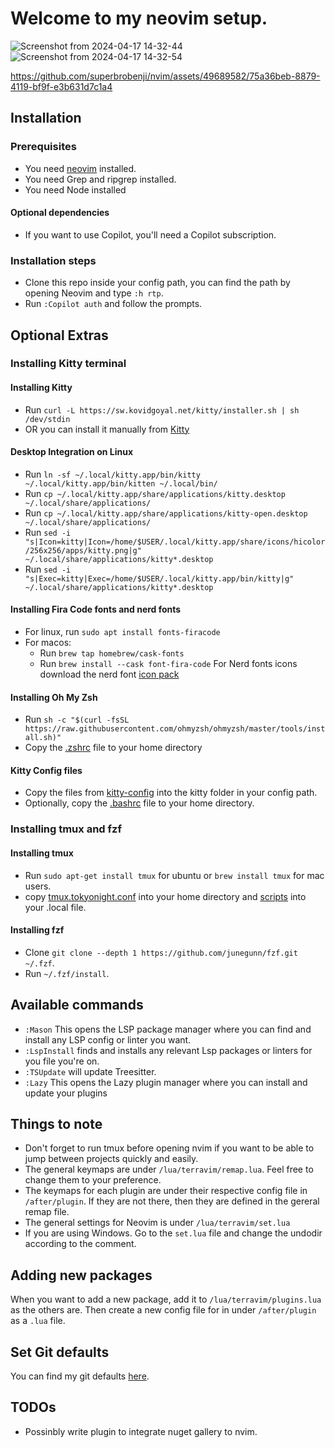 # Welcome to my neovim setup.

![Screenshot from 2024-04-17 14-32-44](https://github.com/superbrobenji/nvim/assets/49689582/dec748a1-a0c2-4df5-acd1-1720300567d7)
![Screenshot from 2024-04-17 14-32-54](https://github.com/superbrobenji/nvim/assets/49689582/b75b977e-231a-4273-97b1-0f0dd09c4ba4)

https://github.com/superbrobenji/nvim/assets/49689582/75a36beb-8879-4119-bf9f-e3b631d7c1a4

## Installation

### Prerequisites

- You need [neovim](https://neovim.io/) installed.
- You need Grep and ripgrep installed.
- You need Node installed

#### Optional dependencies

- If you want to use Copilot, you'll need a Copilot subscription.

### Installation steps

- Clone this repo inside your config path, you can find the path by opening Neovim and type `:h rtp`.
- Run `:Copilot auth` and follow the prompts.

## Optional Extras

### Installing Kitty terminal

#### Installing Kitty

- Run `curl -L https://sw.kovidgoyal.net/kitty/installer.sh | sh /dev/stdin`
- OR you can install it manually from [Kitty](https://github.com/kovidgoyal/kitty/releases)

#### Desktop Integration on Linux

- Run `ln -sf ~/.local/kitty.app/bin/kitty ~/.local/kitty.app/bin/kitten ~/.local/bin/`
- Run `cp ~/.local/kitty.app/share/applications/kitty.desktop ~/.local/share/applications/`
- Run `cp ~/.local/kitty.app/share/applications/kitty-open.desktop ~/.local/share/applications/`
- Run `sed -i "s|Icon=kitty|Icon=/home/$USER/.local/kitty.app/share/icons/hicolor/256x256/apps/kitty.png|g" ~/.local/share/applications/kitty*.desktop`
- Run `sed -i "s|Exec=kitty|Exec=/home/$USER/.local/kitty.app/bin/kitty|g" ~/.local/share/applications/kitty*.desktop`

#### Installing Fira Code fonts and nerd fonts

- For linux, run `sudo apt install fonts-firacode`
- For macos:
  - Run `brew tap homebrew/cask-fonts`
  - Run `brew install --cask font-fira-code`
    For Nerd fonts icons download the nerd font [icon pack](https://github.com/ryanoasis/nerd-fonts/releases/download/v3.2.1/NerdFontsSymbolsOnly.zip)

#### Installing Oh My Zsh

- Run `sh -c "$(curl -fsSL https://raw.githubusercontent.com/ohmyzsh/ohmyzsh/master/tools/install.sh)"`
- Copy the [.zshrc](https://github.com/superbrobenji/dotfiles/blob/master/.zshrc) file to your home directory

#### Kitty Config files

- Copy the files from [kitty-config](https://github.com/superbrobenji/dotfiles/tree/master/.config/kitty) into the kitty folder in your config path.
- Optionally, copy the [.bashrc](https://github.com/superbrobenji/dotfiles/blob/master/.bashrc) file to your home directory.

### Installing tmux and fzf

#### Installing tmux

- Run `sudo apt-get install tmux` for ubuntu or `brew install tmux` for mac users.
- copy [tmux.tokyonight.conf](https://github.com/superbrobenji/dotfiles/blob/master/tmux.tokyonight.conf) into your home directory and [scripts](https://github.com/superbrobenji/dotfiles/tree/master/.local) into your .local file.

#### Installing fzf

- Clone `git clone --depth 1 https://github.com/junegunn/fzf.git ~/.fzf`.
- Run `~/.fzf/install`.

## Available commands

- `:Mason` This opens the LSP package manager where you can find and install any LSP config or linter you want.
- `:LspInstall` finds and installs any relevant Lsp packages or linters for you file you're on.
- `:TSUpdate` will update Treesitter.
- `:Lazy` This opens the Lazy plugin manager where you can install and update your plugins

## Things to note

- Don't forget to run tmux before opening nvim if you want to be able to jump between projects quickly and easily.
- The general keymaps are under `/lua/terravim/remap.lua`. Feel free to change them to your preference.
- The keymaps for each plugin are under their respective config file in `/after/plugin`. If they are not there, then they are defined in the gereral remap file.
- The general settings for Neovim is under `/lua/terravim/set.lua`
- If you are using Windows. Go to the `set.lua` file and change the undodir according to the comment.

## Adding new packages

When you want to add a new package, add it to `/lua/terravim/plugins.lua` as the others are. Then create a new config file for in under `/after/plugin` as a `.lua` file.

## Set Git defaults

You can find my git defaults [here](https://github.com/superbrobenji/dotfiles/blob/master/.gitconfig).

## TODOs

- Possinbly write plugin to integrate nuget gallery to nvim.
